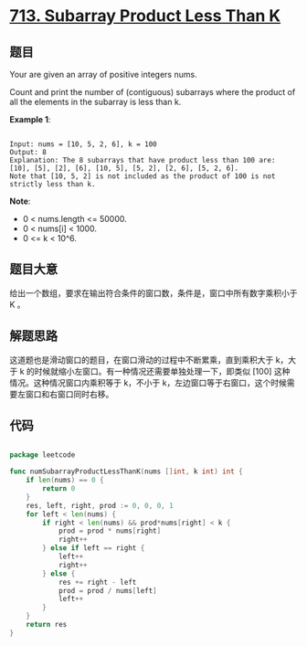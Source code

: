# [713. Subarray Product Less Than K](https://leetcode.com/problems/subarray-product-less-than-k/)

## 题目

Your are given an array of positive integers nums.

Count and print the number of (contiguous) subarrays where the product of all the elements in the subarray is less than k.

**Example 1**:

```

Input: nums = [10, 5, 2, 6], k = 100
Output: 8
Explanation: The 8 subarrays that have product less than 100 are: [10], [5], [2], [6], [10, 5], [5, 2], [2, 6], [5, 2, 6].
Note that [10, 5, 2] is not included as the product of 100 is not strictly less than k.

```


**Note**:

- 0 < nums.length <= 50000.
- 0 < nums[i] < 1000.
- 0 <= k < 10^6.

## 题目大意

给出一个数组，要求在输出符合条件的窗口数，条件是，窗口中所有数字乘积小于 K 。

## 解题思路

这道题也是滑动窗口的题目，在窗口滑动的过程中不断累乘，直到乘积大于 k，大于 k 的时候就缩小左窗口。有一种情况还需要单独处理一下，即类似 [100] 这种情况。这种情况窗口内乘积等于 k，不小于 k，左边窗口等于右窗口，这个时候需要左窗口和右窗口同时右移。




## 代码

```go

package leetcode

func numSubarrayProductLessThanK(nums []int, k int) int {
	if len(nums) == 0 {
		return 0
	}
	res, left, right, prod := 0, 0, 0, 1
	for left < len(nums) {
		if right < len(nums) && prod*nums[right] < k {
			prod = prod * nums[right]
			right++
		} else if left == right {
			left++
			right++
		} else {
			res += right - left
			prod = prod / nums[left]
			left++
		}
	}
	return res
}

```